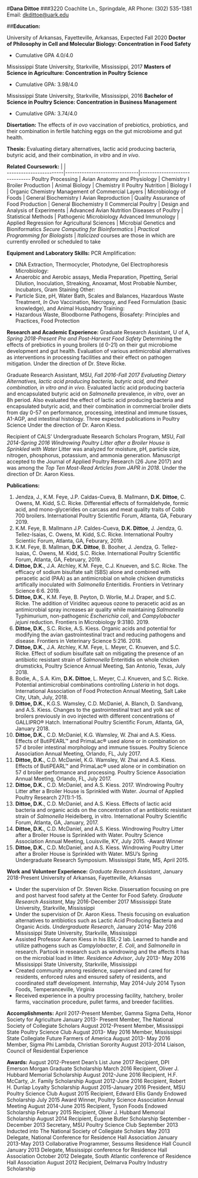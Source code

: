 #**Dana Dittoe**
###3220 Coachlite Ln., Springdale, AR			Phone: (302) 535-1381			Email: dkdittoe@uark.edu

##**Education:**

University of Arkansas, Fayetteville, Arkansas, Expected Fall 2020
**Doctor of Philosophy in Cell and Molecular Biology: Concentration in Food Safety**
* Cumulative GPA 4.0/4.0

Mississippi State University, Starkville, Mississippi, 2017
**Masters of Science in Agriculture: Concentration in Poultry Science**
* Cumulative GPA: 3.98/4.0

Mississippi State University, Starkville, Mississippi, 2016
**Bachelor of Science in Poultry Science: Concentration in Business Management**
* Cumulative GPA: 3.74/4.0

**Disertation:** The effects of *in ovo* vaccination of prebiotics, probiotics, and their combination in fertile hatching eggs on the gut microbiome and gut health.

**Thesis:** Evaluating dietary alternatives, lactic acid producing bacteria, butyric acid, and their combination, *in vitro* and *in vivo*.

**Related Coursework:** |        			|				
------------------------|-------------------------------|-------------------------------
Poultry Processing | Avian Anatomy and Physiology | Chemistry I
Broiler Production | Animal Biology | Chemistry II
Poultry Nutrition | Biology I | Organic Chemistry
Management of Commercial Layers | Microbiology of Foods | General Biochemistry I
Avian Reproduction | Quality Assurance of Food Production | General Biochemistry II
Commercial Poultry | Design and Analysis of Experiments | Advanced Avian Nutrition 
Diseases of Poultry | Statistical Methods | Pathogenic Microbiology
Advanced Immunology | Applied Regression for Agricultural Sciences | Microbial Genetics and Bioniformatics
*Secure Computing for Bioinformatics* | *Practical Programming for Biologists* |
*Italicized* courses are those in which are currently enrolled or scheduled to take

**Equipment and Laboratory Skills:**
PCR Amplification:
* DNA Extraction, Thermocycler, Photodyne, Gel Electrophoresis 
Microbiology:
* Anaerobic and Aerobic assays, Media Preparation, Pipetting, Serial Dilution, Inoculation, Streaking, Anoxamat, Most Probable Number, Incubators, Gram Staining 
Other:
* Particle Size, pH, Water Bath, Scales and Balances, Hazardous Waste Treatment, *In Ovo* Vaccination, Necropsy, and Feed Formulation (basic knowledge), and Animal Husbandry
Training:
* Hazardous Waste, Bloodborne Pathogens, Biosafety: Principles and Practices, Food Protection

**Research and Academic Experience:** 
Graduate Research Assistant, U of A, *Spring 2018-Present*
*Pre and Post-Harvest Food Safety*
Determining the effects of prebiotics in young broilers (d 0-21) on their gut microbiome development and gut health. Evaluation of various antimicrobial alternatives as interventions in processing facilities and their effect on pathogen mitigation. 
Under the direction of Dr. Steve Ricke.

Graduate Research Assistant, MSU, *Fall 2016-Fall 2017*
*Evaluating Dietary Alternatives, lactic acid producing bacteria, butyric acid, and their combination, *in vitro* and *in vivo*.*
Evaluated lactic acid producing bacteria and encapsulated butyric acid on *Salmonella* prevalence, *in vitro*, over an 8h period. Also evaluated the effect of lactic acid producing bacteria and encapsulated butyric acid, and their combination in commercial broiler diets from day 0-57 on performance, processing, intestinal and immune tissues, A1-AGP, and intestinal histology.
Three expected publications in Poultry Science 
Under the direction of Dr. Aaron Kiess.

Recipient of CALS’ Undergraduate Research Scholars Program, MSU, *Fall 2014-Spring 2016*
*Windrowing Poultry Litter after a Broiler House is Sprinkled with Water* 
Litter was analyzed for moisture, pH, particle size, nitrogen, phosphorus, potassium, and ammonia generation.
Manuscript accepted to the Journal of Applied Poultry Research (26 June 2017) and was among the *Top Ten Most-Read Articles from JAPR in 2018*.
Under the direction of Dr. Aaron Kiess.

**Publications:**
1. Jendza, J., K.M. Feye, J.P. Caldas-Cueva, B. Mallmann, **D.K. Dittoe**, C. Owens, M. Kidd, S.C. Ricke. Differential effects of formaldehyde, formic acid, and mono-glycerides on carcass and meat quality traits of Cobb 700 broilers. International Poultry Scientific Forum, Atlanta, GA, Feburary 2019.
2. K.M. Feye, B. Mallmann J.P. Caldes-Cueva, **D.K. Dittoe**, J. Jendza, G. Tellez-Isaias, C. Owens, M. Kidd, S.C. Ricke. International Poultry Scientiic Forum, Atlanta, GA, Feburary, 2019. 
3. K.M. Feye, B. Mallman, **D.K. Dittoe**, B. Booher, J. Jendza, G. Tellez-Isaias, C. Owens, M. Kidd, S.C. Ricke. International Poultry Scientific Forum, Atlanta, GA, February, 2019.
4. **Dittoe, D.K.**, J.A. Atchley, K.M. Feye, C.J. Knueven, and S.C. Ricke.  The efficacy of sodium bisulfate salt (SBS) alone and combined with peracetic acid (PAA) as an antimicrobial on whole chicken drumsticks artifically inoculated with *Salmonella* Enteritidis. Frontiers in Vetrinary Science 6:6. 2019.
5. **Dittoe, D.K.**, K.M. Feye, B. Peyton, D. Worlie, M.J. Draper, and S.C. Ricke. The addition of Viriditec aqueous ozone to peracetic acid as an antimicrobial spray increases air quality while maintaining *Salmonella* Typhimurium, non-pathogenic *Escherichia coli*, and *Campylobacter jejuni* reduction. Frontiers in Microbiology 9:3180. 2019. 
6. **Dittoe, D.K.**, S.C. Ricke, A.S. Kiess. Organic acids and potential for modifying the avian gastrointestinal tract and reducing pathogens and disease. Frontiers in Veterinary Science 5:216. 2018.
7. **Dittoe, D.K.**, J.A. Atchley, K.M. Feye, L. Meyer, C. Knueven, and S.C. Ricke.  Effect of sodium bisulfate salt on mitigating the presence of an antibiotic resistant strain of *Salmonella* Enteritidis on whole chicken drumsticks, Poultry Science Annual Meeting, San Antonio, Texas, July 2018.
8. Bodie, A., S.A. Kim, **D.K. Dittoe**, L. Meyer, C.J. Knueven, and S.C. Ricke. Potential antimicrobial combinations controlling *Listeria* in hot dogs. International Association of Food Protection Annual Meeting, Salt Lake City, Utah, July, 2018. 
10. **Dittoe, D.K.**, K.G.S. Wamsley, C.D. McDaniel, A. Blanch, D. Sandvang, and A.S. Kiess. Changes to the gastrointestinal tract and yolk sac of broilers previously in ovo injected with different concentrations of GALLIPRO® Hatch. International Poultry Scientific Forum, Atlanta, GA, January 2018. 
11. **Dittoe, D.K.**, C.D. McDaniel, K.G. Wamsley, W. Zhai and A.S. Kiess. Effects of ButiPEARL™ and PrimaLac® used alone or in combination on 57 d broiler intestinal morphology and immune tissues. Poultry Science Association Annual Meeting, Orlando, FL, July 2017.
12. **Dittoe, D.K.**, C.D. McDaniel, K.G. Wamsley, W. Zhai and A.S. Kiess. Effects of ButiPEARL™ and PrimaLac® used alone or in combination on 57 d broiler performance and processing. Poultry Science Association Annual Meeting, Orlando, FL, July 2017. 
13. **Dittoe, D.K.**, C.D. McDaniel, and A.S. Kiess. 2017.  Windrowing Poultry Litter after a Broiler House is Sprinkled with Water. Journal of Applied Poultry Research 27(1):1-15.
14. **Dittoe, D.K.**, C.D. McDaniel, and A.S. Kiess. Effects of lactic acid bacteria and organic acids on the concentration of an antibiotic resistant strain of *Salmonella* Heidelberg, in vitro. International Poultry Scientific Forum, Atlanta, GA, January, 2017.
15. **Dittoe, D.K.**, C.D. McDaniel, and A.S. Kiess. Windrowing Poultry Litter after a Broiler House is Sprinkled with Water. Poultry Science Association Annual Meeting, Louisville, KY, July 2015. -Award Winner
16. **Dittoe, D.K.**, C.D. McDaniel, and A.S. Kiess. Windrowing Poultry Litter after a Broiler House is Sprinkled with Water. MSU’s Spring Undergraduate Research Symposium. Mississippi State, MS, April 2015.

**Work and Volunteer Experience:**
*Graduate Research Assistant*, January 2018-Present
University of Arkansas, Fayetteville, Arkansas
* Under the supervision of Dr. Steven Ricke. Dissersation focusing on pre and post harvest food safety at the Center for Food Safety.
*Graduate Research Assistant*, May 2016-December 2017
Mississippi State University, Starkville, Mississippi
* Under the supervision of Dr. Aaron Kiess. Thesis focusing on evaluation alternatives to antibiotics such as Lactic Acid Producing Bacteria and Organic Acids.
*Undergraduate Research*, January 2014- May 2016
Mississippi State University, Starkville, Mississippi
* Assisted Professor Aaron Kiess in his BSL-2 lab. Learned to handle and utilize pathogens such as *Campylobacter*, *E. Coli*, and *Salmonella* in research. Partook in research such as windrowing and the affects it has on the microbial load in litter.
*Residence Advisor*, July 2013- May 2016	
Mississippi State University, Starkville, Mississippi
* Created community among residence, supervised and cared for residents, enforced rules and ensured safety of residents, and coordinated staff development.
*Internship*, May 2014-July 2014
Tyson Foods, Temperanceville, Virginia
* Received experience in a poultry processing facility, hatchery, broiler farms, vaccination procedure, pullet farms, and breeder facilities. 

**Accomplishments:**
April 2017-Present		      Member, Gamma Sigma Delta, Honor Society for Agriculture
January 2013- Present		    Member, The National Society of Collegiate Scholars
August 2012-Present		      Member, Mississippi State Poultry Science Club 
August 2013- May 2016		    Member, Mississippi State Collegiate Future Farmers of America
August 2013- May 2016		    Member, Sigma Phi Lambda, Christian Sorority
August 2013-2014		        Liaison, Council of Residential Experience

**Awards:**
August 2012-Present		      Dean’s List
June 2017			              Recipient, DPI Emerson Morgan Graduate Scholarship 
March 2016			            Recipient, Oliver J. Hubbard Memorial Scholarship
August 2012-June 2016		    Recipient, H.F. McCarty, Jr. Family Scholarship
August 2012-June 2016		    Recipient, Robert H. Dunlap Loyalty Scholarship
August 2015-January 2016	  President, MSU Poultry Science Club
August 2015		          	  Recipient, Edward Ellis Gandy Endowed Scholarship
July 2015			              Award Winner, Poultry Science Association Annual Meeting
August 2014-June 2015		    Recipient, Tyson Foods Endowed Scholarship
February 2015 			        Recipient, Oliver J. Hubbard Memorial Scholarship
August 2014			            Recipient, Eugene Butler Scholarship 
September - December 2013	  Secretary, MSU Poultry Science Club
September 2013			        Inducted into The National Society of Collegiate Scholars
May 2013		              	Delegate, National Conference for Residence Hall Association
January 2013-May 2013		    Collaborative Programmer, Sessums Residence Hall Council 
January 2013			          Delegate, Mississippi conference for Residence Hall Association
October 2012			          Delegate, South Atlantic conference of Residence Hall Association 
August 2012			            Recipient, Delmarva Poultry Industry Scholarship


  






